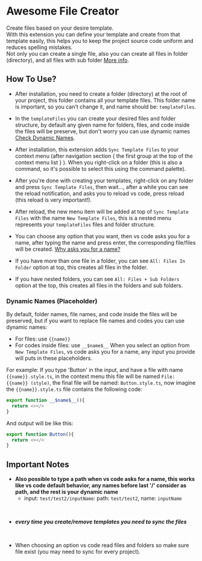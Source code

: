 # Awesome File Creator
Create files based on your desire template. <br>
With this extension you can define your template and create from that template easily, this helps you to keep the project source code uniform and reduces spelling mistakes.<br>
Not only you can create a single file, also you can create all files in folder (directory), and all files with sub folder [More info](#how-to-use).

## How To Use?
- After installation, you need to create a folder (directory) at the root of your project, this folder contains all your template files. This folder name is important, so you can't change it, and name should be: `templateFiles`. <br>

- In the `templateFiles` you can create your desired files and folder structure, by default any given name for folders, files, and code inside the files will be preserve, but don't worry you can use dynamic names [Check Dynamic Names](#dynamic-names-placeholder). <br>

- After installation, this extension adds `Sync Template Files` to your context menu (after navigation section { the first group at the top of the context menu list } ). When you right-click on a folder (this is also a command, so it's possible to select this using the command palette).<br>

- After you're done with creating your templates, right-click on any folder and press `Sync Template Files`, then wait..., after a while you can see the reload notification, and asks you to reload vs code, press reload (this reload is very important!).<br>

- After reload, the new menu item will be added at top of `Sync Template Files` with the name `New Template Files`, this is a nested menu represents your `templateFiles` files and folder structure. <br>

- You can choose any option that you want, then vs code asks you for a name, after typing the name and press enter, the corresponding file/files will be created. [Why asks you for a name?](#dynamic-names-placeholder) <br>

- If you have more than one file in a folder, you can see `All: Files In Folder` option at top, this creates all files in the folder. <br>

- If you have nested folders, you can see `All: Files + Sub Folders` option at the top, this creates all files in the folders and sub folders. <br>


### Dynamic Names (Placeholder)
By default, folder names, file names, and code inside the files will be preserved, but if you want to replace file names and codes you can use dynamic names:
- For files: use `{{name}}`
- For codes inside files: use `__$name$__`
When you select an option from `New Template Files`, vs code asks you for a name, any input you provide will puts in these placeholders. <br>

For example:
If you type 'Button' in the input, and have a file with name `{{name}}.style.ts`, in the context menu this file will be named `File: {{name}} (style)`, the final file will be named: `Button.style.ts`, now imagine the `{{name}}.style.ts` file contains the following code:
```ts
export function __$name$__(){
  return <></>
}

```
And output will be like this:
```ts
export function Button(){
  return <></>
}
```

## Important Notes

- **Also possible to type a path when vs code asks for a name, this works like vs code default behavior, any names before last '/' consider as path, and the rest is your dynamic name**
    - input: `test/test2/inputName`: path: `test/test2`, name: `inputName` 
<br >

- ***every time you create/remove templates you need to sync the files***
<br>

- When choosing an option vs code read files and folders so make sure file exist (you may need to sync for every project).